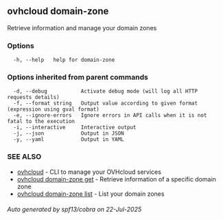## ovhcloud domain-zone

Retrieve information and manage your domain zones

### Options

```
  -h, --help   help for domain-zone
```

### Options inherited from parent commands

```
  -d, --debug           Activate debug mode (will log all HTTP requests details)
  -f, --format string   Output value according to given format (expression using gval format)
  -e, --ignore-errors   Ignore errors in API calls when it is not fatal to the execution
  -i, --interactive     Interactive output
  -j, --json            Output in JSON
  -y, --yaml            Output in YAML
```

### SEE ALSO

* [ovhcloud](ovhcloud.md)	 - CLI to manage your OVHcloud services
* [ovhcloud domain-zone get](ovhcloud_domain-zone_get.md)	 - Retrieve information of a specific domain zone
* [ovhcloud domain-zone list](ovhcloud_domain-zone_list.md)	 - List your domain zones

###### Auto generated by spf13/cobra on 22-Jul-2025
